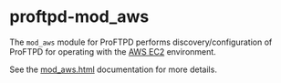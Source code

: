 proftpd-mod_aws
===============

The `mod_aws` module for ProFTPD performs discovery/configuration of ProFTPD
for operating with the [AWS EC2](https://aws.amazon.com/ec2/) environment.

See the [mod_aws.html](https://htmlpreview.github.io/?https://github.com/Castaglia/proftpd-mod_aws/blob/master/mod_aws.html) documentation for more details.
